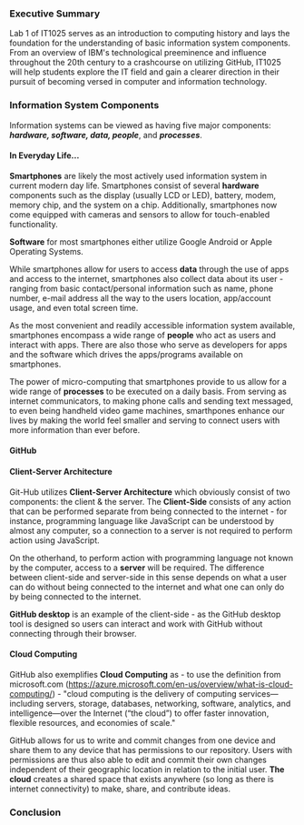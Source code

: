 ### Executive Summary
Lab 1 of IT1025 serves as an introduction to computing history and lays the foundation for the understanding of basic information system components. From an overview of IBM's technological preeminence and influence throughout the 20th century to a crashcourse on utilizing GitHub, IT1025 will help students explore the IT field and gain a clearer direction in their pursuit of becoming versed in computer and information technology. 
### Information System Components
Information systems can be viewed as having five major components: **_hardware, software, data, people_**, and **_processes_**.
#### In Everyday Life...
**Smartphones** are likely the most actively used information system in current modern day life.
Smartphones consist of several **hardware** components such as the display (usually LCD or LED), battery, modem, memory chip, and the system on a chip. Additionally, smartphones now come equipped with cameras and sensors to allow for touch-enabled functionality. 

**Software** for most smartphones either utilize Google Android or Apple Operating Systems. 

While smartphones allow for users to access **data** through the use of apps and access to the internet, smartphones also collect data about its user - ranging from basic contact/personal information such as name, phone number, e-mail address all the way to the users location, app/account usage, and even total screen time. 

As the most convenient and readily accessible information system available, smartphones encompass a wide range of **people** who act as users and interact with apps. There are also those who serve as developers for apps and the software which drives the apps/programs available on smartphones.

The power of micro-computing that smartphones provide to us allow for a wide range of **processes** to be executed on a daily basis. From serving as internet communicators, to making phone calls and sending text messaged, to even being handheld video game machines, smarthpones enhance our lives by making the world feel smaller and serving to connect users with more information than ever before.

#### GitHub
  #### Client-Server Architecture
  Git-Hub utilizes **Client-Server Architecture** which obviously consist of two components: the client & the server. 
  The **Client-Side** consists of any action that can be performed separate from being connected to the internet - for instance, programming language like JavaScript can be understood by almost any computer, so a connection to a server is not required to perform action using JavaScript.
  
  On the otherhand, to perform action with programming language not known by the computer, access to a **server** will be required. The difference between client-side and server-side in this sense depends on what a user can do without being connected to the internet and what one can only do by being connected to the internet.
  
 **GitHub desktop** is an example of the client-side - as the GitHub desktop tool is designed so users can interact and work with GitHub without connecting through their browser.
  
  #### Cloud Computing
  
  GitHub also exemplifies **Cloud Computing** as - to use the definition from microsoft.com (https://azure.microsoft.com/en-us/overview/what-is-cloud-computing/) - "cloud computing is the delivery of computing services—including servers, storage, databases, networking, software, analytics, and intelligence—over the Internet (“the cloud”) to offer faster innovation, flexible resources, and economies of scale."
  
GitHub allows for us to write and commit changes from one device and share them to any device that has permissions to our repository. Users with permissions are thus also able to edit and commit their own changes independent of their geographic location in relation to the initial user. **The cloud** creates a shared space that exists anywhere (so long as there is internet connectivity) to make, share, and contribute ideas.
  
### Conclusion

